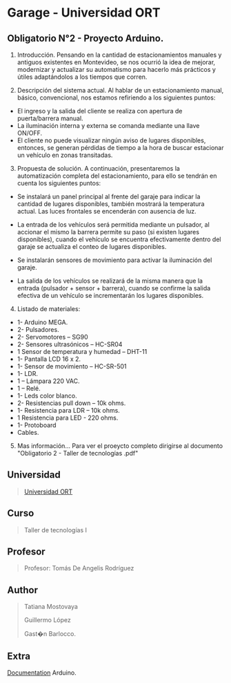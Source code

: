 # Garage - Universidad ORT

## Obligatorio N°2 - Proyecto Arduino.

1) Introducción.
Pensando en la cantidad de estacionamientos manuales y antiguos existentes en Montevideo, se nos ocurrió la idea de mejorar, modernizar y actualizar su automatismo para hacerlo más prácticos y útiles adaptándolos a los tiempos que corren.

2) Descripción del sistema actual.
Al hablar de un estacionamiento manual, básico, convencional, nos estamos refiriendo a los siguientes puntos:
- El ingreso y la salida del cliente se realiza con apertura de puerta/barrera manual.
- La iluminación interna y externa se comanda mediante una llave ON/OFF.
- El cliente no puede visualizar ningún aviso de lugares disponibles, entonces, se generan pérdidas de tiempo a la hora de buscar estacionar un vehículo en zonas transitadas.

3) Propuesta de solución.
A continuación, presentaremos la automatización completa del estacionamiento, para ello se tendrán en cuenta los siguientes puntos:

 - Se instalará un panel principal al frente del garaje para indicar la cantidad de lugares disponibles, también mostrará la temperatura actual. Las luces frontales se encenderán con ausencia de luz.

 - La entrada de los vehículos será permitida mediante un pulsador, al accionar el mismo la barrera permite su paso (si existen lugares disponibles), cuando el vehículo se encuentra efectivamente dentro del garaje se actualiza el conteo de lugares disponibles.

 - Se instalarán sensores de movimiento para activar la iluminación del garaje.

- La salida de los vehículos se realizará de la misma manera que la entrada (pulsador + sensor + barrera), cuando se confirme la salida efectiva de un vehículo se incrementarán los lugares disponibles.

4) Listado de materiales:
- 1- Arduino MEGA.
- 2- Pulsadores.
- 2- Servomotores – SG90
- 2- Sensores ultrasónicos – HC-SR04
- 1 Sensor de temperatura y humedad – DHT-11
- 1- Pantalla LCD 16 x 2.
- 1- Sensor de movimiento – HC-SR-501
- 1- LDR.
- 1 – Lámpara 220 VAC.
- 1 – Relé.
- 1- Leds color blanco.
- 2- Resistencias pull down – 10k ohms.
- 1- Resistencia para LDR – 10k ohms.
- 1 Resistencia para LED - 220 ohms.
- 1- Protoboard
- Cables.

5) Mas información...
Para ver el proeycto completo dirigirse al documento "Obligatorio 2 - Taller de tecnologías .pdf"

## Universidad
> [Universidad ORT](https://fi.ort.edu.uy/ingenieria-en-sistemas)

## Curso
> <p>Taller de tecnologías I</p>

## Profesor
> <p>Profesor: Tomás De Angelis Rodríguez</p>

## Author
> <p>Tatiana Mostovaya</p>
> <p>Guillermo López</p>
> <p>Gast�n Barlocco. </p>


## Extra
[Documentation](https://www.arduino.cc) Arduino.
